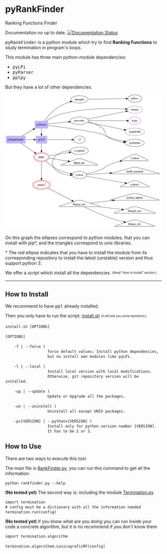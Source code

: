 # pyRankFinder
Ranking Functions Finder

Documentation no up to date.
[![Documentation Status](https://readthedocs.org/projects/pyrankfinder/badge/?version=latest)](http://pyrankfinder.readthedocs.io/en/latest/?badge=latest)

<kbd>pyRankFinder</kbd> is a python module which try to find **Ranking Functions** to study termination in program's loops. 

This module has three main python-module dependencies:
- <kbd>pyLPi</kbd>
- <kbd>pyParser</kbd>
- <kbd>pplpy</kbd>

But they have a lot of other dependencies.

![](dependencies.png)

On this graph the ellipses correspond to python modules, that you
can install with pip*, and the triangles correspond to unix libraries.

\* The red ellipse indicates that you have to install the module from its corresponding repository to install the latest (unstable) version and thus support python 3.

We offer a script which install all the dependencies. <sub><sup> (Read "How to Install" section.)</sup></sub>

----------

How to Install
------------------

We recommend to have <kbd>ppl</kbd> already installed.

Then you only have to run the script: [install.sh](install.sh) <sub><sup>(it will ask you some questions.)</sup></sub>

```
install.sh [OPTIONS]

[OPTIONS]

    -f | --force ) 
                   force default values: Install python dependencies, 
                   but no install own modules like pyLPi.

    -l | --local ) 
                   Install local version with local modifications.
                   Otherwise, git repository version will be installed.

    -up | --update ) 
                   Update or Upgrade all the packages.

    -un | --uninstall )
                   Uninstall all except UNIX packages.

    -p=[VERSION] | --python=[VERSION] )
                   Install only for python version number [VERSION].
                   It has to be 2 or 3.
```

How to Use
---------------

There are two ways to execute this tool. 

The main file is [RankFinder.py](pyRankFinder/RankFinder.py),
you can run this command to get all the information:

```
python rankfinder.py --help
```

**(No tested yet)** The second way is: including the module [Termination.py](pyRankFinder/Termination.py)
```
import termination
# config must be a dictionary with all the information needed
termination.run(config)
```
**(No tested yet)** If you know what are you doing you can run inside your code a concrete algorithm, but it is no recommend if you don't know them

```
import termination.algorithm

termination.algorithem.LexicograficRF(config)
```

